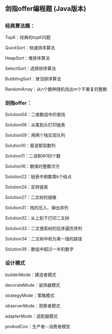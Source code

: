 <h2>剑指offer编程题 (Java版本)<h2>

<h3>经典算法题：</h3>
<p>TopK：经典的topK问题</p>
<p>QuickSort：快速排序算法</p>
<p>HeapSort：堆排序算法</p>
<p>SelectSort：选择排序算法</p>
<p>BubblingSort：冒泡排序算法</p>
<p>RandomArray：从n个数种随机找出m个不重复的整数</p>

<h3>剑指offer：</h3>
<p>Solution04：二维数组中的查找</p>
<p>Solution06：从尾到头打印链表</p>
<p>Solution09：用两个栈实现队列</p>
<p>Solution10：斐波那契数列</p>
<p>Solution11：二进制中1的个数</p>
<p>Solution16：数值的整数次方</p>
<p>Solution22：链表中倒数第k个结点</p>
<p>Solution24：反转链表</p>
<p>Solution27：二叉树的镜像</p>
<p>Solution31：栈的压入、弹出序列</p>
<p>Solution32：从上到下打印二叉树</p>
<p>Solution33：二叉搜索树的后序遍历序列</p>
<p>Solution34：二叉树中和为某一值的路径</p>
<p>Solution39：数组中超过一半的数字</p>

<h3>设计模式</h3>
<p>builderMode：建造者模式</p>
<p>decorateMode：装饰器模式</p>
<p>strategyMode：策略模式</p>
<p>observerMode：观察者模式</p>
<p>adapterMode：适配器模式</p>
<p>proAndCon：生产者--消费者模型</p>


